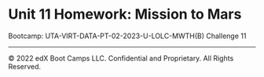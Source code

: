 # Unit 11 Homework: Mission to Mars
Bootcamp: UTA-VIRT-DATA-PT-02-2023-U-LOLC-MWTH(B) Challenge 11

---

© 2022 edX Boot Camps LLC. Confidential and Proprietary. All Rights Reserved.
